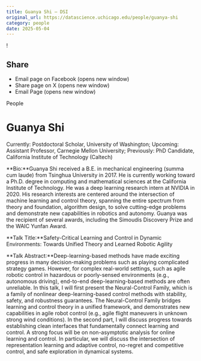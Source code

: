 ```yaml
---
title: Guanya Shi – DSI
original_url: https://datascience.uchicago.edu/people/guanya-shi
category: people
date: 2025-05-04
---
```


<!-- Table-like structure detected -->

!

## Share

* Email page on Facebook (opens new window)
* Share page on X (opens new window)
* Email Page (opens new window)

<!-- Table-like structure detected -->

People

# Guanya Shi

Currently: Postdoctoral Scholar, University of Washington; Upcoming: Assistant Professor, Carnegie Mellon University; Previously: PhD Candidate, California Institute of Technology (Caltech)

**Bio:**Guanya Shi received a B.E. in mechanical engineering (summa cum laude) from Tsinghua University in 2017. He is currently working toward a Ph.D. degree in computing and mathematical sciences at the California Institute of Technology. He was a deep learning research intern at NVIDIA in 2020. His research interests are centered around the intersection of machine learning and control theory, spanning the entire spectrum from theory and foundation, algorithm design, to solve cutting-edge problems and demonstrate new capabilities in robotics and autonomy. Guanya was the recipient of several awards, including the Simoudis Discovery Prize and the WAIC Yunfan Award.

**Talk Title:**Safety-Critical Learning and Control in Dynamic Environments: Towards Unified Theory and Learned Robotic Agility

**Talk Abstract:**Deep-learning-based methods have made exciting progress in many decision-making problems such as playing complicated strategy games. However, for complex real-world settings, such as agile robotic control in hazardous or poorly-sensed environments (e.g., autonomous driving), end-to-end deep-learning-based methods are often unreliable. In this talk, I will first present the Neural-Control Family, which is a family of nonlinear deep-learning-based control methods with stability, safety, and robustness guarantees. The Neural-Control Family bridges learning and control theory in a unified framework, and demonstrates new capabilities in agile robot control (e.g., agile flight maneuvers in unknown strong wind conditions). In the second part, I will discuss progress towards establishing clean interfaces that fundamentally connect learning and control. A strong focus will be on non-asymptotic analysis for online learning and control. In particular, we will discuss the intersection of representation learning and adaptive control, no-regret and competitive control, and safe exploration in dynamical systems.